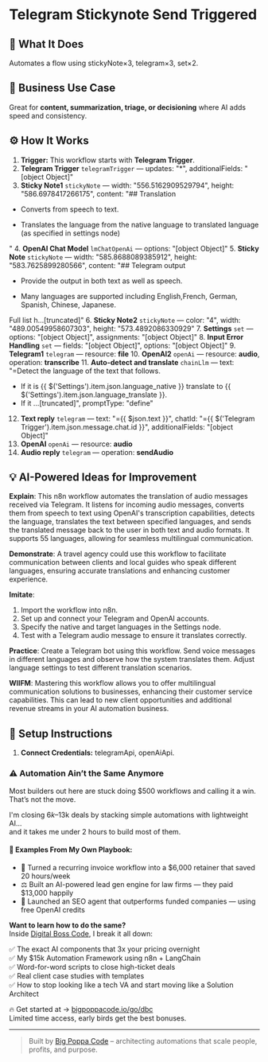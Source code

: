 # Telegram Stickynote Send Triggered
## 🚀 What It Does
Automates a flow using stickyNote×3, telegram×3, set×2.

## 💼 Business Use Case
Great for **content, summarization, triage, or decisioning** where AI adds speed and consistency.

## ⚙️ How It Works
1. **Trigger:** This workflow starts with **Telegram Trigger**.
2. **Telegram Trigger** `telegramTrigger` — updates: "*", additionalFields: "[object Object]"
3. **Sticky Note1** `stickyNote` — width: "556.5162909529794", height: "586.6978417266175", content: "## Translation

- Converts from speech to text.

- Translates the language from the native language to translated language (as specified in settings node)

"
4. **OpenAI Chat Model** `lmChatOpenAi` — options: "[object Object]"
5. **Sticky Note** `stickyNote` — width: "585.8688089385912", height: "583.7625899280566", content: "## Telegram output

- Provide the output in both text as well as speech. 

- Many languages are supported including English,French, German, Spanish, Chinese, Japanese.

Full list h…[truncated]"
6. **Sticky Note2** `stickyNote` — color: "4", width: "489.00549958607303", height: "573.4892086330929"
7. **Settings** `set` — options: "[object Object]", assignments: "[object Object]"
8. **Input Error Handling** `set` — fields: "[object Object]", options: "[object Object]"
9. **Telegram1** `telegram` — resource: **file**
10. **OpenAI2** `openAi` — resource: **audio**, operation: **transcribe**
11. **Auto-detect and translate** `chainLlm` — text: "=Detect the language of the text that follows.  
- If it is  {{ $('Settings').item.json.language_native }} translate to {{ $('Settings').item.json.language_translate }}.  
- If it …[truncated]", promptType: "define"
12. **Text reply** `telegram` — text: "={{ $json.text }}", chatId: "={{ $('Telegram Trigger').item.json.message.chat.id }}", additionalFields: "[object Object]"
13. **OpenAI** `openAi` — resource: **audio**
14. **Audio reply** `telegram` — operation: **sendAudio**

## 💡 AI-Powered Ideas for Improvement
**Explain**: This n8n workflow automates the translation of audio messages received via Telegram. It listens for incoming audio messages, converts them from speech to text using OpenAI's transcription capabilities, detects the language, translates the text between specified languages, and sends the translated message back to the user in both text and audio formats. It supports 55 languages, allowing for seamless multilingual communication.

**Demonstrate**: A travel agency could use this workflow to facilitate communication between clients and local guides who speak different languages, ensuring accurate translations and enhancing customer experience.

**Imitate**: 
1. Import the workflow into n8n.
2. Set up and connect your Telegram and OpenAI accounts.
3. Specify the native and target languages in the Settings node.
4. Test with a Telegram audio message to ensure it translates correctly.

**Practice**: Create a Telegram bot using this workflow. Send voice messages in different languages and observe how the system translates them. Adjust language settings to test different translation scenarios.

**WIIFM**: Mastering this workflow allows you to offer multilingual communication solutions to businesses, enhancing their customer service capabilities. This can lead to new client opportunities and additional revenue streams in your AI automation business.

## 🔧 Setup Instructions
1. **Connect Credentials:** telegramApi, openAiApi.

### ⚠️ Automation Ain’t the Same Anymore

Most builders out here are stuck doing $500 workflows and calling it a win.  
That’s not the move.  

I'm closing $6k–$13k deals by stacking simple automations with lightweight AI...  
and it takes me under 2 hours to build most of them.

#### 🧠 Examples From My Own Playbook:
- 🔁 Turned a recurring invoice workflow into a $6,000 retainer that saved 20 hours/week  
- ⚖️ Built an AI-powered lead gen engine for law firms — they paid $13,000 happily  
- 🚀 Launched an SEO agent that outperforms funded companies — using free OpenAI credits  

**Want to learn how to do the same?**  
Inside [Digital Boss Code](https://bigpoppacode.io/go/dbc), I break it all down:

✅ The exact AI components that 3x your pricing overnight  
✅ My $15k Automation Framework using n8n + LangChain  
✅ Word-for-word scripts to close high-ticket deals  
✅ Real client case studies with templates  
✅ How to stop looking like a tech VA and start moving like a Solution Architect  

🔥 Get started at → [bigpoppacode.io/go/dbc](https://bigpoppacode.io/go/dbc)  
Limited time access, early birds get the best bonuses.

---
> Built by [Big Poppa Code](https://bigpoppacode.io) – architecting automations that scale people, profits, and purpose.
